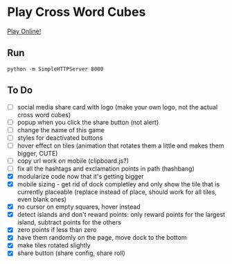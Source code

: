 
# Play Cross Word Cubes

[Play Online!](http://pjflanagan.me/play-cross-word-cubes/)

## Run

```
python -m SimpleHTTPServer 8000 
```

## To Do
- [ ] social media share card with logo (make your own logo, not the actual cross word cubes)
- [ ] popup when you click the share button (not alert)
- [ ] change the name of this game
- [ ] styles for deactivated buttons
- [ ] hover effect on tiles (animation that rotates them a little and makes them bigger, CUTE)
- [ ] copy url work on mobile (clipboard.js?)
- [ ] fix all the hashtags and exclamation points in path (hashbang)
- [x] modularize code now that it's getting bigger
- [x] mobile sizing - get rid of dock completley and only show the tile that is currently placeable (replace instead of place, should work for all tiles, even blank ones)
- [x] no cursor on empty squares, hover instead
- [x] detect islands and don't reward points: only reward points for the largest island, subtract points for the others
- [x] zero points if less than zero
- [x] have them randomly on the page, move dock to the bottom
- [x] make tiles rotated slightly
- [x] share button (share config, share roll)
